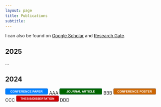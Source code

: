 ```yaml
---
layout: page
title: Publications
subtitle: 
---
```


I can also be found on [Google Scholar](https://scholar.google.com/citations?user=JhT55LQAAAAJ) and [Research Gate](https://www.researchgate.net/profile/Joao-Correia-70).

## 2025

...

## 2024

<img src="assets/img/conference-paper.png" height="20px">
AAA


<img src="assets/img/journal-article.png" height="20px">
BBB

<img src="assets/img/conference-poster.png" height="20px">
CCC

<img src="assets/img/thesis-dissertation.png" height="20px">
DDD
